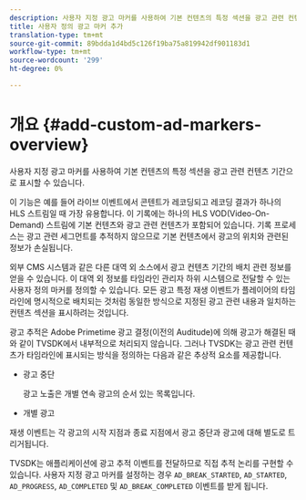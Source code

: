 ```yaml
---
description: 사용자 지정 광고 마커를 사용하여 기본 컨텐츠의 특정 섹션을 광고 관련 컨텐츠 기간으로 표시할 수 있습니다.
title: 사용자 정의 광고 마커 추가
translation-type: tm+mt
source-git-commit: 89bdda1d4bd5c126f19ba75a819942df901183d1
workflow-type: tm+mt
source-wordcount: '299'
ht-degree: 0%

---
```



# 개요 {#add-custom-ad-markers-overview}

사용자 지정 광고 마커를 사용하여 기본 컨텐츠의 특정 섹션을 광고 관련 컨텐츠 기간으로 표시할 수 있습니다.

이 기능은 예를 들어 라이브 이벤트에서 콘텐트가 레코딩되고 레코딩 결과가 하나의 HLS 스트림일 때 가장 유용합니다. 이 기록에는 하나의 HLS VOD(Video-On-Demand) 스트림에 기본 컨텐츠와 광고 관련 컨텐츠가 포함되어 있습니다. 기록 프로세스는 광고 관련 세그먼트를 추적하지 않으므로 기본 컨텐츠에서 광고의 위치와 관련된 정보가 손실됩니다.

외부 CMS 시스템과 같은 다른 대역 외 소스에서 광고 컨텐츠 기간의 배치 관련 정보를 얻을 수 있습니다. 이 대역 외 정보를 타임라인 관리자 하위 시스템으로 전달할 수 있는 사용자 정의 마커를 정의할 수 있습니다. 모든 광고 특정 재생 이벤트가 플레이어의 타임라인에 명시적으로 배치되는 것처럼 동일한 방식으로 지정된 광고 관련 내용과 일치하는 컨텐츠 섹션을 표시하려는 것입니다.

광고 추적은 Adobe Primetime 광고 결정(이전의 Auditude)에 의해 광고가 해결된 때와 같이 TVSDK에서 내부적으로 처리되지 않습니다. 그러나 TVSDK는 광고 관련 컨텐츠가 타임라인에 표시되는 방식을 정의하는 다음과 같은 추상적 요소를 제공합니다.

* 광고 중단

   광고 노출은 개별 연속 광고의 순서 있는 목록입니다.
* 개별 광고

재생 이벤트는 각 광고의 시작 지점과 종료 지점에서 광고 중단과 광고에 대해 별도로 트리거됩니다.

TVSDK는 애플리케이션에 광고 추적 이벤트를 전달하므로 직접 추적 논리를 구현할 수 있습니다. 사용자 지정 광고 마커를 설정하는 경우 `AD_BREAK_STARTED`, `AD_STARTED`, `AD_PROGRESS`, `AD_COMPLETED` 및 `AD_BREAK_COMPLETED` 이벤트를 받게 됩니다.